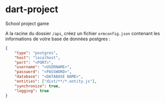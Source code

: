 # dart-project

School project game

A la racine du dossier `/api`, créez un fichier `ormconfig.json` contenant les informations de votre base de données postgres :
```json
{
    "type": "postgres",
    "host": "localhost",
    "port": "<PORT>",
    "username": "<USERNAME>",
    "password": "<PASSWORD>",
    "database": "<DATABASE NAME>",
    "entities": ["dist/**/*.entity.js"],
    "synchronize": true,
    "logging": true
}
```

